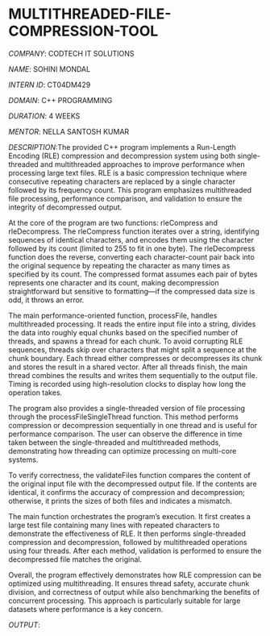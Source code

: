 # MULTITHREADED-FILE-COMPRESSION-TOOL

*COMPANY*: CODTECH IT SOLUTIONS

*NAME*: SOHINI MONDAL

*INTERN ID*: CT04DM429

*DOMAIN*: C++ PROGRAMMING

*DURATION*: 4 WEEKS

*MENTOR*: NELLA SANTOSH KUMAR

*DESCRIPTION*:The provided C++ program implements a Run-Length Encoding (RLE) compression and decompression system using both single-threaded and multithreaded approaches to improve performance when processing large text files. RLE is a basic compression technique where consecutive repeating characters are replaced by a single character followed by its frequency count. This program emphasizes multithreaded file processing, performance comparison, and validation to ensure the integrity of decompressed output.

At the core of the program are two functions: rleCompress and rleDecompress. The rleCompress function iterates over a string, identifying sequences of identical characters, and encodes them using the character followed by its count (limited to 255 to fit in one byte). The rleDecompress function does the reverse, converting each character-count pair back into the original sequence by repeating the character as many times as specified by its count. The compressed format assumes each pair of bytes represents one character and its count, making decompression straightforward but sensitive to formatting—if the compressed data size is odd, it throws an error.

The main performance-oriented function, processFile, handles multithreaded processing. It reads the entire input file into a string, divides the data into roughly equal chunks based on the specified number of threads, and spawns a thread for each chunk. To avoid corrupting RLE sequences, threads skip over characters that might split a sequence at the chunk boundary. Each thread either compresses or decompresses its chunk and stores the result in a shared vector. After all threads finish, the main thread combines the results and writes them sequentially to the output file. Timing is recorded using high-resolution clocks to display how long the operation takes.

The program also provides a single-threaded version of file processing through the processFileSingleThread function. This method performs compression or decompression sequentially in one thread and is useful for performance comparison. The user can observe the difference in time taken between the single-threaded and multithreaded methods, demonstrating how threading can optimize processing on multi-core systems.

To verify correctness, the validateFiles function compares the content of the original input file with the decompressed output file. If the contents are identical, it confirms the accuracy of compression and decompression; otherwise, it prints the sizes of both files and indicates a mismatch.

The main function orchestrates the program’s execution. It first creates a large test file containing many lines with repeated characters to demonstrate the effectiveness of RLE. It then performs single-threaded compression and decompression, followed by multithreaded operations using four threads. After each method, validation is performed to ensure the decompressed file matches the original.

Overall, the program effectively demonstrates how RLE compression can be optimized using multithreading. It ensures thread safety, accurate chunk division, and correctness of output while also benchmarking the benefits of concurrent processing. This approach is particularly suitable for large datasets where performance is a key concern.

*OUTPUT*:

